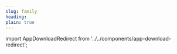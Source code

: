 ```yaml
---
slug: family
heading: 
plain: true
---
```


import AppDownloadRedirect from '../../components/app-download-redirect';

<AppDownloadRedirect/>